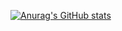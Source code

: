 [![Anurag's GitHub stats](https://github-readme-stats.vercel.app/api?username=Brendonk13&count_private=true&show_icons=true&theme=gotham)](https://github.com/anuraghazra/github-readme-stats)
<!--
**Brendonk13/Brendonk13** is a ✨ _special_ ✨ repository because its `README.md` (this file) appears on your GitHub profile.

Here are some ideas to get you started:

- 🔭 I’m currently working on ...
- 🌱 I’m currently learning ...
- 👯 I’m looking to collaborate on ...
- 🤔 I’m looking for help with ...
- 💬 Ask me about ...
- 📫 How to reach me: ...
- 😄 Pronouns: ...
- ⚡ Fun fact: ...
-->

